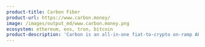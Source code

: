 ```yaml
---
product-title: Carbon Fiber
product-url: https://www.carbon.money/
image: /images/output_md/www.carbon.money.png
ecosystem: ethereum, eos, tron, bitcoin
product-description: 'Carbon is an all-in-one fiat-to-crypto on-ramp API to help you retain new customers effortlessly, so you can focus on building. [Carbon Fiber: Stripe for Crypto. Interview with Nick Pai, Lead Software Engineer at Carbon](/carbon-fiber).'
---
```

